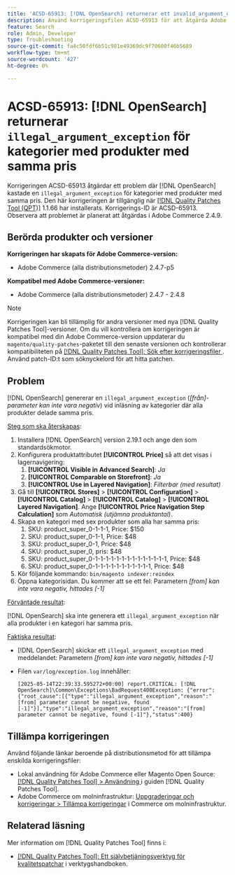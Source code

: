 ```yaml
---
title: 'ACSD-65913: [!DNL OpenSearch] returnerar ett invalid_argument_exception för kategorier med produkter med samma pris'
description: Använd korrigeringsfilen ACSD-65913 för att åtgärda Adobe Commerce-problemet där  [!DNL Opensearch]  genererar ett illegal_argument_exception ("[from] parameter cannot be negative") för de kategorier som innehåller alla produkter med samma pris.
feature: Search
role: Admin, Developer
type: Troubleshooting
source-git-commit: fa4c50fdf6b51c981e49369dc9f70600f46b5689
workflow-type: tm+mt
source-wordcount: '427'
ht-degree: 0%

---
```



# ACSD-65913: [!DNL OpenSearch] returnerar `illegal_argument_exception` för kategorier med produkter med samma pris

Korrigeringen ACSD-65913 åtgärdar ett problem där [!DNL OpenSearch] kastade en `illegal_argument_exception` för kategorier med produkter med samma pris. Den här korrigeringen är tillgänglig när [[!DNL Quality Patches Tool (QPT)]](/help/tools/quality-patches-tool/quality-patches-tool-to-self-serve-quality-patches.md) 1.1.66 har installerats. Korrigerings-ID är ACSD-65913. Observera att problemet är planerat att åtgärdas i Adobe Commerce 2.4.9.

## Berörda produkter och versioner

**Korrigeringen har skapats för Adobe Commerce-version:**

* Adobe Commerce (alla distributionsmetoder) 2.4.7-p5

**Kompatibel med Adobe Commerce-versioner:**

* Adobe Commerce (alla distributionsmetoder) 2.4.7 - 2.4.8

>[!NOTE]
>
>Korrigeringen kan bli tillämplig för andra versioner med nya [!DNL Quality Patches Tool]-versioner. Om du vill kontrollera om korrigeringen är kompatibel med din Adobe Commerce-version uppdaterar du `magento/quality-patches`-paketet till den senaste versionen och kontrollerar kompatibiliteten på [[!DNL Quality Patches Tool]: Sök efter korrigeringsfiler ](https://experienceleague.adobe.com/tools/commerce-quality-patches/index.html). Använd patch-ID:t som söknyckelord för att hitta patchen.

## Problem

[!DNL OpenSearch] genererar en `illegal_argument_exception` (*[från]-parameter kan inte vara negativ*) vid inläsning av kategorier där alla produkter delade samma pris.

<u>Steg som ska återskapas</u>:

1. Installera [!DNL OpenSearch] version 2.19.1 och ange den som standardsökmotor.
1. Konfigurera produktattributet **[!UICONTROL Price]** så att det visas i lagernavigering:
   1. **[!UICONTROL Visible in Advanced Search]**: *Ja*
   1. **[!UICONTROL Comparable on Storefront]**: *Ja*
   1. **[!UICONTROL Use in Layered Navigation]**: *Filterbar (med resultat)*
1. Gå till **[!UICONTROL Stores]** > **[!UICONTROL Configuration]** > **[!UICONTROL Catalog]** > **[!UICONTROL Catalog]** > **[!UICONTROL Layered Navigation]**. Ange **[!UICONTROL Price Navigation Step Calculation]** som *Automatisk (utjämna produktantal)*.
1. Skapa en kategori med sex produkter som alla har samma pris:
   1. SKU: product_super_0-1-1-1, Price: $150
   1. SKU: product_super_0-1-1, Price: $48
   1. SKU: product_super_0-1, Price: $48
   1. SKU: product_super_0, pris: $48
   1. SKU: product_super_0-1-1-1-1-1-1-1-1-1-1-1-1-1-1, Price: $48
   1. SKU: product_super_0-1-1-1-1-1-1-1-1-1-1-1, Price: $48
1. Kör följande kommando:
   `bin/magento indexer:reindex`
1. Öppna kategorisidan. Du kommer att se ett fel:
   Parametern *[from] kan inte vara negativ, hittades [-1]*

<u>Förväntade resultat</u>:

[!DNL OpenSearch] ska inte generera ett `illegal_argument_exception` när alla produkter i en kategori har samma pris.

<u>Faktiska resultat</u>:

* [!DNL OpenSearch] skickar ett `illegal_argument_exception` med meddelandet:
  Parametern *[from] kan inte vara negativ, hittades [-1]*

* Filen `var/log/exception.log` innehåller:

  ```
  [2025-05-14T22:39:33.595272+00:00] report.CRITICAL: [!DNL OpenSearch]\Common\Exceptions\BadRequest400Exception: {"error":{"root_cause":[{"type":"illegal_argument_exception","reason":"[from] parameter cannot be negative, found [-1]"}],"type":"illegal_argument_exception","reason":"[from] parameter cannot be negative, found [-1]"},"status":400}
  ```

## Tillämpa korrigeringen

Använd följande länkar beroende på distributionsmetod för att tillämpa enskilda korrigeringsfiler:

* Lokal användning för Adobe Commerce eller Magento Open Source: [[!DNL Quality Patches Tool] > Användning ](/help/tools/quality-patches-tool/usage.md) i guiden [!DNL Quality Patches Tool].
* Adobe Commerce om molninfrastruktur: [Uppgraderingar och korrigeringar > Tillämpa korrigeringar](https://experienceleague.adobe.com/docs/commerce-cloud-service/user-guide/develop/upgrade/apply-patches.html) i Commerce om molninfrastruktur.

## Relaterad läsning

Mer information om [!DNL Quality Patches Tool] finns i:

* [[!DNL Quality Patches Tool]: Ett självbetjäningsverktyg för kvalitetspatchar](/help/tools/quality-patches-tool/quality-patches-tool-to-self-serve-quality-patches.md) i verktygshandboken.
